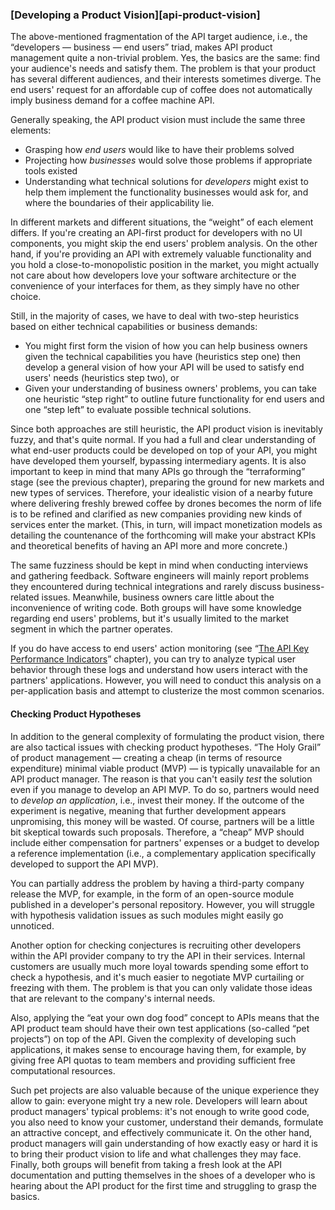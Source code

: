 ### [Developing a Product Vision][api-product-vision]

The above-mentioned fragmentation of the API target audience, i.e., the “developers — business — end users” triad, makes API product management quite a non-trivial problem. Yes, the basics are the same: find your audience's needs and satisfy them. The problem is that your product has several different audiences, and their interests sometimes diverge. The end users' request for an affordable cup of coffee does not automatically imply business demand for a coffee machine API.

Generally speaking, the API product vision must include the same three elements:
  * Grasping how *end users* would like to have their problems solved
  * Projecting how *businesses* would solve those problems if appropriate tools existed
  * Understanding what technical solutions for *developers* might exist to help them implement the functionality businesses would ask for, and where the boundaries of their applicability lie.

In different markets and different situations, the “weight” of each element differs. If you're creating an API-first product for developers with no UI components, you might skip the end users' problem analysis. On the other hand, if you're providing an API with extremely valuable functionality and you hold a close-to-monopolistic position in the market, you might actually not care about how developers love your software architecture or the convenience of your interfaces for them, as they simply have no other choice.

Still, in the majority of cases, we have to deal with two-step heuristics based on either technical capabilities or business demands:
  * You might first form the vision of how you can help business owners given the technical capabilities you have (heuristics step one) then develop a general vision of how your API will be used to satisfy end users' needs (heuristics step two), or
  * Given your understanding of business owners' problems, you can take one heuristic “step right” to outline future functionality for end users and one “step left” to evaluate possible technical solutions.

Since both approaches are still heuristic, the API product vision is inevitably fuzzy, and that's quite normal. If you had a full and clear understanding of what end-user products could be developed on top of your API, you might have developed them yourself, bypassing intermediary agents. It is also important to keep in mind that many APIs go through the “terraforming” stage (see the previous chapter), preparing the ground for new markets and new types of services. Therefore, your idealistic vision of a nearby future where delivering freshly brewed coffee by drones becomes the norm of life is to be refined and clarified as new companies providing new kinds of services enter the market. (This, in turn, will impact monetization models as detailing the countenance of the forthcoming will make your abstract KPIs and theoretical benefits of having an API more and more concrete.)

The same fuzziness should be kept in mind when conducting interviews and gathering feedback. Software engineers will mainly report problems they encountered during technical integrations and rarely discuss business-related issues. Meanwhile, business owners care little about the inconvenience of writing code. Both groups will have some knowledge regarding end users' problems, but it's usually limited to the market segment in which the partner operates.

If you do have access to end users' action monitoring (see “[The API Key Performance Indicators](#api-product-kpi)” chapter), you can try to analyze typical user behavior through these logs and understand how users interact with the partners' applications. However, you will need to conduct this analysis on a per-application basis and attempt to clusterize the most common scenarios.

#### Checking Product Hypotheses

In addition to the general complexity of formulating the product vision, there are also tactical issues with checking product hypotheses. “The Holy Grail” of product management — creating a cheap (in terms of resource expenditure) minimal viable product (MVP) — is typically unavailable for an API product manager. The reason is that you can't easily *test* the solution even if you manage to develop an API MVP. To do so, partners would need to *develop an application*, i.e., invest their money. If the outcome of the experiment is negative, meaning that further development appears unpromising, this money will be wasted. Of course, partners will be a little bit skeptical towards such proposals. Therefore, a “cheap” MVP should include either compensation for partners' expenses or a budget to develop a reference implementation (i.e., a complementary application specifically developed to support the API MVP).

You can partially address the problem by having a third-party company release the MVP, for example, in the form of an open-source module published in a developer's personal repository. However, you will struggle with hypothesis validation issues as such modules might easily go unnoticed.

Another option for checking conjectures is recruiting other developers within the API provider company to try the API in their services. Internal customers are usually much more loyal towards spending some effort to check a hypothesis, and it's much easier to negotiate MVP curtailing or freezing with them. The problem is that you can only validate those ideas that are relevant to the company's internal needs.

Also, applying the “eat your own dog food” concept to APIs means that the API product team should have their own test applications (so-called “pet projects”) on top of the API. Given the complexity of developing such applications, it makes sense to encourage having them, for example, by giving free API quotas to team members and providing sufficient free computational resources.

Such pet projects are also valuable because of the unique experience they allow to gain: everyone might try a new role. Developers will learn about product managers' typical problems: it's not enough to write good code, you also need to know your customer, understand their demands, formulate an attractive concept, and effectively communicate it. On the other hand, product managers will gain understanding of how exactly easy or hard it is to bring their product vision to life and what challenges they may face. Finally, both groups will benefit from taking a fresh look at the API documentation and putting themselves in the shoes of a developer who is hearing about the API product for the first time and struggling to grasp the basics.